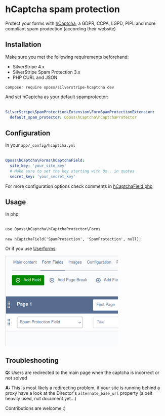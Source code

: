 # hCaptcha spam protection

Protect your forms with [hCaptcha](https://www.hcaptcha.com/), a GDPR, CCPA, LGPD, PIPL and more compliant spam prodection
(according their website) 

## Installation

Make sure you met the following requirements beforehand:

- SilverStripe 4.x
- SilverStripe Spam Protection 3.x
- PHP CURL and JSON

```
composer require oposs/silverstripe-hcaptcha dev
```

And set hCaptcha as your default spamprotector:

```yaml

SilverStripe\SpamProtection\Extension\FormSpamProtectionExtension:
  default_spam_protector: Oposs\hCaptcha\hCaptchaProtector

```

## Configuration

In  your `app/_config/hcaptcha.yml`

```yaml

Oposs\hCaptcha\Forms\hCaptchaField:
  site_key: 'your_site_key'
  # Make sure to set the key starting with 0x.. in quotes
  secret_key: 'your_secret_key'

```

For more configuration options check comments in [hCaptchaField.php](src/Froms/hCaptchaField.php)

## Usage

In php:

```injectablephp

use Oposs\hCaptcha\hCaptchaProtector\Forms

new hCaptchaField('SpamProtection', 'SpamProtection', null);

```

Or if you use [Userforms](https://github.com/silverstripe/silverstripe-userforms):

![img.png](img/img.png)


## Troubleshooting

**Q:** Users are redirected to the main page when the captcha is incorrect or not solved

**A:** This is most likely a redirecting problem, if your site is running behind a proxy have a look at
the Director's `alternate_base_url` property (albeit heavily used, not document yet...)


Contributions are welcome :)

